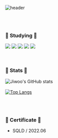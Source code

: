 ![header](https://capsule-render.vercel.app/api?type=waving&color=3A6351&height=250&section=header&text=🐌%20mongdiwoo%20🐌&fontSize=40&animation=fadeIn&fontColor=F2EDD7)

  <br><br>
  <h3> 🥬 Studying 🥦 </h3>
  <div align="left">
    <img src="https://img.shields.io/badge/HTML5-E34F26?style=flat&logo=HTML5&logoColor=white"/>
    <img src="https://img.shields.io/badge/CSS3-1572B6?style=flat&logo=CSS3&logoColor=white"/>
    <img src="https://img.shields.io/badge/JavaScript-F7DF1E?style=flat&logo=JavaScript&logoColor=white"/>
    <img src="https://img.shields.io/badge/JAVA-007396?style=flat&logo=Eclipse IDE&logoColor=white"/>
    <img src="https://img.shields.io/badge/react-61DAFB?style=flat&logo=react&logoColor=white" />
  </div>
  <br><br>

<h3> 🥬 Stats 🥦 </h3>

![Jiwoo's GitHub stats](https://github-readme-stats.vercel.app/api?username=MyungJiwoo&show_icons=true)
<br><br>
 [![Top Langs](https://github-readme-stats.vercel.app/api/top-langs/?username=MyungJiwoo)](https://github.com/MyungJiwoo/github-readme-stats)


<br><br>
<h3> 🥬 Certificate 🥦 </h3>
<ul>
  <li>SQLD / 2022.06</li>
</ul>
